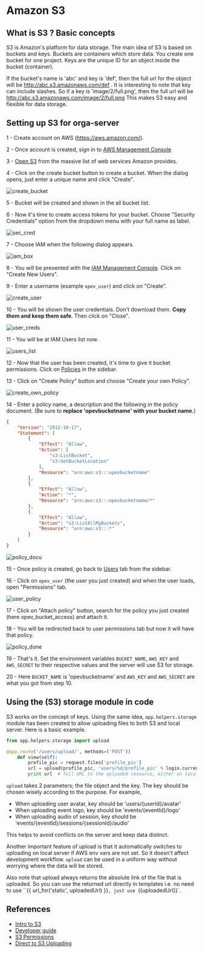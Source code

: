# Amazon S3

## What is S3 ? Basic concepts

S3 is Amazon's platform for data storage. The main idea of S3 is based on buckets and keys.
Buckets are containers which store data. You create one bucket for one project.
Keys are the unique ID for an object inside the bucket (container).

If the bucket's name is 'abc' and key is 'def', then the full url for the object will be http://abc.s3.amazonaws.com/def .
It is interesting to note that key can include slashes. So if a key is 'image/2/full.png', then the full url will be http://abc.s3.amazonaws.com/image/2/full.png
This makes S3 easy and flexible for data storage.


## Setting up S3 for orga-server

1 - Create account on AWS (https://aws.amazon.com/).

2 - Once account is created, sign in to [AWS Management Console](https://console.aws.amazon.com/console/home)

3 - [Open S3](https://console.aws.amazon.com/s3/home) from the massive list of web services Amazon provides.

4 - Click on the create bucket button to create a bucket. When the dialog opens, just enter a unique name and click "Create".

![create_bucket](https://cloud.githubusercontent.com/assets/4047597/16184351/596ce8cc-36d9-11e6-9a20-f53b611fbcc2.png)

5 - Bucket will be created and shown in the all bucket list.

6 - Now it's time to create access tokens for your bucket. Choose "Security Credentials" option from the dropdown menu with your full name as label.

![sec_cred](https://cloud.githubusercontent.com/assets/4047597/16184350/5966a49e-36d9-11e6-831e-a40f51e1fe5a.png)

7 - Choose IAM when the following dialog appears.

![iam_box](https://cloud.githubusercontent.com/assets/4047597/16184349/5953359e-36d9-11e6-9501-e8a0f33ea1bc.png)

8 - You will be presented with the [IAM Management Console](https://console.aws.amazon.com/iam/home#users). Click on "Create New Users".

9 - Enter a username (example `opev_user`) and click on "Create".

![create_user](https://cloud.githubusercontent.com/assets/4047597/16184348/5949baf0-36d9-11e6-8c5c-6bf91fc97b8d.png)

10 - You will be shown the user credentials. Don't download them. **Copy them and keep them safe**. Then click on "Close".

![user_creds](https://cloud.githubusercontent.com/assets/4047597/16184342/58f5631a-36d9-11e6-839b-0e0502d60267.png)

11 - You will be at IAM Users list now.

![users_list](https://cloud.githubusercontent.com/assets/4047597/16184347/59434cce-36d9-11e6-890f-c88f3bd490f9.png)

12 - Now that the user has been created, it's time to give it bucket permissions. Click on [Policies](https://console.aws.amazon.com/iam/home?region=us-west-2#policies) in the sidebar.

13 - Click on "Create Policy" button and choose "Create your own Policy".

![create_own_policy](https://cloud.githubusercontent.com/assets/4047597/16184346/593d8a0a-36d9-11e6-9dea-247626c283de.png)

14 - Enter a policy name, a description and the following in the policy document. (Be sure to **replace 'opevbucketname' with your bucket name.**)

```json
{
    "Version": "2012-10-17",
    "Statement": [
        {
            "Effect": "Allow",
            "Action": [
                "s3:ListBucket",
                "s3:GetBucketLocation"
            ],
            "Resource": "arn:aws:s3:::opevbucketname"
        },
        {
            "Effect": "Allow",
            "Action": "*",
            "Resource": "arn:aws:s3:::opevbucketname/*"
        },
        {
            "Effect": "Allow",
            "Action": "s3:ListAllMyBuckets",
            "Resource": "arn:aws:s3:::*"
        }
    ]
}
```

![policy_docu](https://cloud.githubusercontent.com/assets/4047597/16184345/59089a20-36d9-11e6-8ac0-9b16155207cd.png)

15 - Once policy is created, go back to [Users](https://console.aws.amazon.com/iam/home#users) tab from the sidebar.

16 - Click on `opev_user` (the user you just created) and when the user loads, open "Permissions" tab.

![user_policy](https://cloud.githubusercontent.com/assets/4047597/16184344/59007c32-36d9-11e6-885e-9ea05cff0a30.png)

17 - Click on "Attach policy" button, search for the policy you just created (here opev\_bucket\_access) and attach it.

18 - You will be redirected back to user permissions tab but now it will have that policy.

![policy_done](https://cloud.githubusercontent.com/assets/4047597/16184343/58fa292c-36d9-11e6-9a0f-bf629c04922e.png)

19 - That's it. Set the environment variables `BUCKET_NAME`, `AWS_KEY` and `AWS_SECRET` to their respective values and the server will use S3 for storage.

20 - Here `BUCKET_NAME` is 'opevbucketname' and `AWS_KEY` and `AWS_SECRET` are what you got from step 10.



## Using the (S3) storage module in code

S3 works on the concept of keys. Using the same idea, `app.helpers.storage` module has been created to allow uploading files to both S3 and local server.
Here is a basic example.

```python
from app.helpers.storage import upload

@app.route('/users/upload/', methods=('POST'))
    def view(self):
        profile_pic = request.files['profile_pic']
        url = upload(profile_pic, 'users/%d/profile_pic' % login.current_user.id)
        print url  # full URL to the uploaded resource, either on local server or S3
```

`upload` takes 2 parameters; the file object and the key. The key should be chosen wisely according to the purpose.
For example,
- When uploading user avatar, key should be 'users/{userId}/avatar'
- When uploading event logo, key should be 'events/{eventId}/logo'
- When uploading audio of session, key should be 'events/{eventId}/sessions/{sessionId}/audio'

This helps to avoid conflicts on the server and keep data distinct.

Another important feature of upload is that it automatically switches to uploading on local server if AWS env vars are not set. So it doesn't affect development
workflow. `upload` can be used in a uniform way without worrying where the data will be stored.

Also note that upload always returns the absolute link of the file that is uploaded. So you can use the returned url directly in templates i.e. no need to use
``{{ url_for('static', uploadedUrl) }}`, just use `{{uploadedUrl}}`.



## References

* [Intro to S3](http://docs.aws.amazon.com/AmazonS3/latest/gsg/GetStartedWithS3.html)
* [Developer guide](http://docs.aws.amazon.com/AmazonS3/latest/dev/Welcome.html)
* [S3 Permissions](http://docs.aws.amazon.com/AmazonS3/latest/dev/using-with-s3-actions.html)
* [Direct to S3 Uploading](https://devcenter.heroku.com/articles/s3-upload-python)
